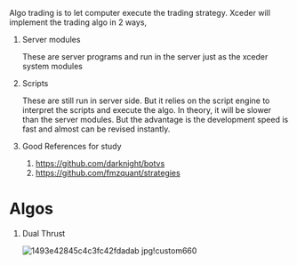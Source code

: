 Algo trading is to let computer execute the trading strategy. Xceder will implement the trading algo in 2 ways, 

1. Server modules 
    
    These are server programs and run in the server just as the xceder system modules 
    
2. Scripts

    These are still run in server side. But it relies on the script engine to interpret the scripts and execute the algo. In 
    theory, it will be slower than the server modules. But the advantage is the development speed is fast and almost can be revised
    instantly.
    
3. Good References for study

    1. https://github.com/darknight/botvs
    2. https://github.com/fmzquant/strategies
     
# Algos

1. Dual Thrust

    ![1493e42845c4c3fc42fdadab jpg!custom660](https://user-images.githubusercontent.com/1271739/57794186-ab47d000-7775-11e9-8cce-8c2bec4ab5b8.jpg)
    
    

    
    
    

    
    